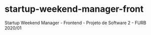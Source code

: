 # startup-weekend-manager-front
Startup Weekend Manager - Frontend - Projeto de Software 2 - FURB 2020/01
